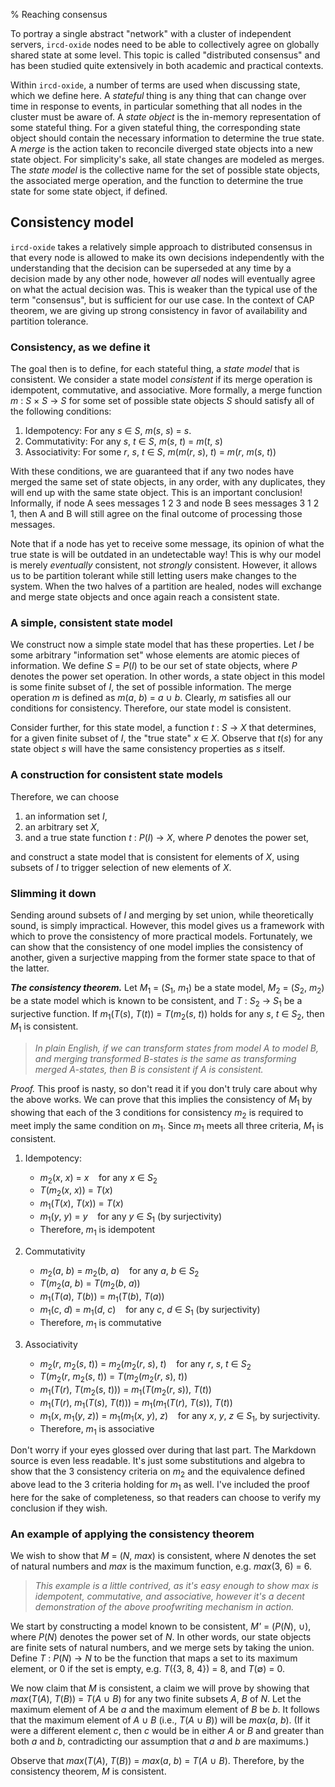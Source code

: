 % Reaching consensus

To portray a single abstract "network" with a cluster of independent servers,
`ircd-oxide` nodes need to be able to collectively agree on globally shared
state at some level. This topic is called "distributed consensus" and has been
studied quite extensively in both academic and practical contexts.

Within `ircd-oxide`, a number of terms are used when discussing state, which we
define here. A *stateful* thing is any thing that can change over time in
response to events, in particular something that all nodes in the cluster must
be aware of. A *state object* is the in-memory representation of some stateful
thing. For a given stateful thing, the corresponding state object should
contain the necessary information to determine the true state. A *merge* is the
action taken to reconcile diverged state objects into a new state object. For
simplicity's sake, all state changes are modeled as merges. The *state model*
is the collective name for the set of possible state objects, the associated
merge operation, and the function to determine the true state for some state
object, if defined.

## Consistency model

`ircd-oxide` takes a relatively simple approach to distributed consensus in
that every node is allowed to make its own decisions independently with the
understanding that the decision can be superseded at any time by a decision
made by any other node, however *all* nodes will eventually agree on what the
actual decision was. This is weaker than the typical use of the term
"consensus", but is sufficient for our use case. In the context of CAP theorem,
we are giving up strong consistency in favor of availability and partition
tolerance.

### Consistency, as we define it

The goal then is to define, for each stateful thing, a *state model* that is
consistent. We consider a state model *consistent* if its merge operation is
idempotent, commutative, and associative. More formally, a merge function *m* :
*S* &times; *S* &rarr; *S* for some set of possible state objects *S* should
satisfy all of the following conditions:

  1. Idempotency: For any *s* &isin; *S*,
     *m*(*s*, *s*) = *s*.
  2. Commutativity: For any *s*, *t* &isin; *S*,
     *m*(*s*, *t*) = *m*(*t*, *s*)
  3. Associativity: For some *r*, *s*, *t* &isin; *S*,
     *m*(*m*(*r*, *s*), *t*) = *m*(*r*, *m*(*s*, *t*))

With these conditions, we are guaranteed that if any two nodes have merged the
same set of state objects, in any order, with any duplicates, they will end up
with the same state object. This is an important conclusion! Informally, if
node A sees messages 1 2 3 and node B sees messages 3 1 2 1, then A and B will
still agree on the final outcome of processing those messages.

Note that if a node has yet to receive some message, its opinion of what the
true state is will be outdated in an undetectable way! This is why our model is
merely *eventually* consistent, not *strongly* consistent. However, it allows
us to be partition tolerant while still letting users make changes to the
system. When the two halves of a partition are healed, nodes will exchange and
merge state objects and once again reach a consistent state.

### A simple, consistent state model

We construct now a simple state model that has these properties. Let *I* be
some arbitrary "information set" whose elements are atomic pieces of
information. We define *S* = *P*(*I*) to be our set of state objects, where *P*
denotes the power set operation. In other words, a state object in this model
is some finite subset of *I*, the set of possible information. The merge
operation *m* is defined as *m*(*a*, *b*) = *a* &cup; *b*. Clearly, *m*
satisfies all our conditions for consistency. Therefore, our state model is
consistent.

Consider further, for this state model, a function *t* : *S* &rarr; *X* that
determines, for a given finite subset of *I*, the "true state" *x* &isin; *X*.
Observe that *t*(*s*) for any state object *s* will have the same consistency
properties as *s* itself.

### A construction for consistent state models

Therefore, we can choose

  1. an information set *I*,
  2. an arbitrary set *X*,
  3. and a true state function *t* : *P*(*I*) &rarr; *X*, where *P* denotes the
     power set,

and construct a state model that is consistent for elements of *X*, using
subsets of *I* to trigger selection of new elements of *X*.

### Slimming it down

Sending around subsets of *I* and merging by set union, while theoretically
sound, is simply impractical. However, this model gives us a framework with
which to prove the consistency of more practical models. Fortunately, we can
show that the consistency of one model implies the consistency of another,
given a surjective mapping from the former state space to that of the latter.

***The consistency theorem.*** Let *M*<sub>1</sub> = (*S*<sub>1</sub>,
*m*<sub>1</sub>) be a state model, *M*<sub>2</sub> = (*S*<sub>2</sub>,
*m*<sub>2</sub>) be a state model which is known to be consistent, and *T* :
*S*<sub>2</sub> &rarr; *S*<sub>1</sub> be a surjective function. If
*m*<sub>1</sub>(*T*(*s*), *T*(*t*)) = *T*(*m*<sub>2</sub>(*s*, *t*)) holds for
any *s*, *t* &isin; *S*<sub>2</sub>, then *M*<sub>1</sub> is consistent.

> *In plain English, if we can transform states from model A to model B, and
> merging transformed B-states is the same as transforming merged A-states,
> then B is consistent if A is consistent.*

*Proof.* This proof is nasty, so don't read it if you don't truly care about
why the above works. We can prove that this implies the consistency of
*M*<sub>1</sub> by showing that each of the 3 conditions for consistency
*m*<sub>2</sub> is required to meet imply the same condition on
*m*<sub>1</sub>. Since *m*<sub>1</sub> meets all three criteria,
*M*<sub>1</sub> is consistent.

 1. Idempotency:
    * *m*<sub>2</sub>(*x*, *x*) = *x*
      &nbsp;&nbsp;&nbsp;for any *x* &isin; *S*<sub>2</sub>
    * *T*(*m*<sub>2</sub>(*x*, *x*)) = *T*(*x*)
    * *m*<sub>1</sub>(*T*(*x*), *T*(*x*)) = *T*(*x*)
    * *m*<sub>1</sub>(*y*, *y*) = *y*
      &nbsp;&nbsp;&nbsp;for any *y* &isin; *S*<sub>1</sub> (by surjectivity)
    * Therefore, *m*<sub>1</sub> is idempotent

 2. Commutativity
    * *m*<sub>2</sub>(*a*, *b*) = *m*<sub>2</sub>(*b*, *a*)
      &nbsp;&nbsp;&nbsp;for any *a*, *b*
      &isin; *S*<sub>2</sub>
    * *T*(*m*<sub>2</sub>(*a*, *b*) = *T*(*m*<sub>2</sub>(*b*, *a*))
    * *m*<sub>1</sub>(*T*(*a*), *T*(*b*)) = *m*<sub>1</sub>(*T*(*b*), *T*(*a*))
    * *m*<sub>1</sub>(*c*, *d*) = *m*<sub>1</sub>(*d*, *c*)
      &nbsp;&nbsp;&nbsp;for any *c*, *d* &isin; *S*<sub>1</sub> (by
      surjectivity)
    * Therefore, *m*<sub>1</sub> is commutative

 3. Associativity
    * *m*<sub>2</sub>(*r*, *m*<sub>2</sub>(*s*, *t*)) =
      *m*<sub>2</sub>(*m*<sub>2</sub>(*r*, *s*), *t*)
      &nbsp;&nbsp;&nbsp;for any *r*, *s*, *t* &isin; *S*<sub>2</sub>
    * *T*(*m*<sub>2</sub>(*r*, *m*<sub>2</sub>(*s*, *t*)) =
      *T*(*m*<sub>2</sub>(*m*<sub>2</sub>(*r*, *s*), *t*))
    * *m*<sub>1</sub>(*T*(*r*), *T*(*m*<sub>2</sub>(*s*, *t*))) =
      *m*<sub>1</sub>(*T*(*m*<sub>2</sub>(*r*, *s*)), *T*(*t*))
    * *m*<sub>1</sub>(*T*(*r*), *m*<sub>1</sub>(*T*(*s*), *T*(*t*))) =
      *m*<sub>1</sub>(*m*<sub>1</sub>(*T*(*r*), *T*(*s*)), *T*(*t*))
    * *m*<sub>1</sub>(*x*, *m*<sub>1</sub>(*y*, *z*)) =
      *m*<sub>1</sub>(*m*<sub>1</sub>(*x*, *y*), *z*)
      &nbsp;&nbsp;&nbsp;for any *x*, *y*, *z* &isin; *S*<sub>1</sub>,
      by surjectivity.
    * Therefore, *m*<sub>1</sub> is associative

Don't worry if your eyes glossed over during that last part. The Markdown
source is even less readable. It's just some substitutions and algebra to show
that the 3 consistency criteria on *m*<sub>2</sub> and the equivalence defined
above lead to the 3 criteria holding for *m*<sub>1</sub> as well. I've included
the proof here for the sake of completeness, so that readers can choose to
verify my conclusion if they wish.

### An example of applying the consistency theorem

We wish to show that *M* = (*N*, *max*) is consistent, where *N* denotes the
set of natural numbers and *max* is the maximum function, e.g. *max*(3, 6) = 6.

> *This example is a little contrived, as it's easy enough to show _max_ is
> idempotent, commutative, and associative, however it's a decent demonstration
> of the above proofwriting mechanism in action.*

We start by constructing a model known to be consistent, *M'* = (*P*(*N*),
&cup;), where *P*(*N*) denotes the power set of *N*. In other words, our state
objects are finite sets of natural numbers, and we merge sets by taking the
union. Define *T* : *P*(*N*) &rarr; *N* to be the function that maps a set to
its maximum element, or 0 if the set is empty, e.g. *T*({3, 8, 4}) = 8, and
*T*(&empty;) = 0.

We now claim that *M* is consistent, a claim we will prove by showing that
*max*(*T*(*A*), *T*(*B*)) = *T*(*A* &cup; *B*) for any two finite subsets *A*,
*B* of *N*. Let the maximum element of *A* be *a* and the maximum element of
*B* be *b*. It follows that the maximum element of *A* &cup; *B* (i.e., *T*(*A*
&cup; *B*)) will be *max*(*a*, *b*). (If it were a different element *c*, then
*c* would be in either *A* or *B* and greater than both *a* and *b*,
contradicting our assumption that *a* and *b* are maximums.)

Observe that *max*(*T*(*A*), *T*(*B*)) = *max*(*a*, *b*) = *T*(*A* &cup; *B*).
Therefore, by the consistency theorem, *M* is consistent.
